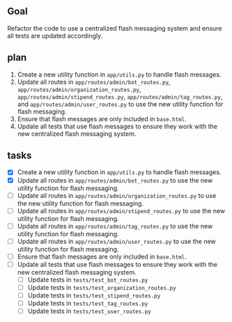 ## Goal
Refactor the code to use a centralized flash messaging system and ensure all tests are updated accordingly.

## plan
1. Create a new utility function in `app/utils.py` to handle flash messages.
2. Update all routes in `app/routes/admin/bot_routes.py`, `app/routes/admin/organization_routes.py`, `app/routes/admin/stipend_routes.py`, `app/routes/admin/tag_routes.py`, and `app/routes/admin/user_routes.py` to use the new utility function for flash messaging.
3. Ensure that flash messages are only included in `base.html`.
4. Update all tests that use flash messages to ensure they work with the new centralized flash messaging system.

## tasks
- [x] Create a new utility function in `app/utils.py` to handle flash messages.
- [x] Update all routes in `app/routes/admin/bot_routes.py` to use the new utility function for flash messaging.
- [ ] Update all routes in `app/routes/admin/organization_routes.py` to use the new utility function for flash messaging.
- [ ] Update all routes in `app/routes/admin/stipend_routes.py` to use the new utility function for flash messaging.
- [ ] Update all routes in `app/routes/admin/tag_routes.py` to use the new utility function for flash messaging.
- [ ] Update all routes in `app/routes/admin/user_routes.py` to use the new utility function for flash messaging.
- [ ] Ensure that flash messages are only included in `base.html`.
- [ ] Update all tests that use flash messages to ensure they work with the new centralized flash messaging system.
  - [ ] Update tests in `tests/test_bot_routes.py`
  - [ ] Update tests in `tests/test_organization_routes.py`
  - [ ] Update tests in `tests/test_stipend_routes.py`
  - [ ] Update tests in `tests/test_tag_routes.py`
  - [ ] Update tests in `tests/test_user_routes.py`
